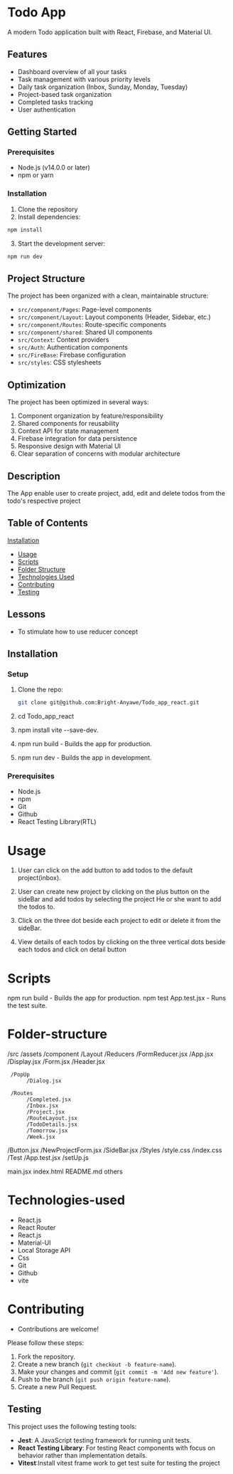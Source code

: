 # Todo App

A modern Todo application built with React, Firebase, and Material UI.

## Features

- Dashboard overview of all your tasks
- Task management with various priority levels
- Daily task organization (Inbox, Sunday, Monday, Tuesday)
- Project-based task organization
- Completed tasks tracking
- User authentication

## Getting Started

### Prerequisites

- Node.js (v14.0.0 or later)
- npm or yarn

### Installation

1. Clone the repository
2. Install dependencies:

```bash
npm install
```

3. Start the development server:

```bash
npm run dev
```

## Project Structure

The project has been organized with a clean, maintainable structure:

- `src/component/Pages`: Page-level components
- `src/component/Layout`: Layout components (Header, Sidebar, etc.)
- `src/component/Routes`: Route-specific components
- `src/component/shared`: Shared UI components
- `src/Context`: Context providers
- `src/Auth`: Authentication components
- `src/FireBase`: Firebase configuration
- `src/styles`: CSS stylesheets

## Optimization

The project has been optimized in several ways:

1. Component organization by feature/responsibility
2. Shared components for reusability
3. Context API for state management
4. Firebase integration for data persistence
5. Responsive design with Material UI
6. Clear separation of concerns with modular architecture

## Description 
The App enable user to create project, add, edit and delete todos from the todo's respective project
## Table of Contents
[Installation](#installation)
- [Usage](#usage)
- [Scripts](#scripts)
- [Folder Structure](#folder-structure)
- [Technologies Used](#technologies-used)
- [Contributing](#contributing)
- [Testing](#testing)

## Lessons
- To stimulate how to use reducer concept

   
 ## Installation


### Setup
1. Clone the repo:
   ```bash
   git clone git@github.com:Bright-Anyawe/Todo_app_react.git

2. cd Todo_app_react

3. npm install vite --save-dev.

4. npm run build - Builds the app for production.

5. npm run dev - Builds the app in development.


### Prerequisites
- Node.js
- npm
- Git
- Github
- React Testing Library(RTL)

# Usage
1. User can click on the add button to add todos to the default project(inbox).

2. User can create new project by clicking on the plus button on the sideBar and add todos by selecting the project He or she want to add the todos to.

3. Click on the three dot beside each project to edit or delete it from the sideBar.

4. View details of each todos by clicking on the three vertical dots beside each todos and click on detail button 

# Scripts
npm run build - Builds the app for production.
npm test App.test.jsx - Runs the test suite.


# Folder-structure
/src
  /assets
  /component
     /Layout
        /Reducers
          /FormReducer.jsx
        /App.jsx
        /Display.jsx
        /Form.jsx
        /Header.jsx


     /PopUp
          /Dialog.jsx

     /Routes
          /Completed.jsx
          /Inbox.jsx
          /Project.jsx
          /RouteLayout.jsx
          /TodoDetails.jsx
          /Tomorrow.jsx
          /Week.jsx
  /Button.jsx
  /NewProjectForm.jsx
  /SideBar.jsx
/Styles
  /style.css
  /index.css
/Test
   /App.test.jsx
   /setUp.js

  main.jsx
  index.html
  README.md
  others

# Technologies-used
- React.js
- React Router
- React.js
- Material-UI
- Local Storage API
- Css
- Git
- Github
- vite


# Contributing
- Contributions are welcome! 

Please follow these steps:

1. Fork the repository.
2. Create a new branch (`git checkout -b feature-name`).
3. Make your changes and commit (`git commit -m 'Add new feature'`).
4. Push to the branch (`git push origin feature-name`).
5. Create a new Pull Request.

## Testing
This project uses the following testing tools:
- **Jest**: A JavaScript testing framework for running unit tests.
- **React Testing Library**: For testing React components with focus on behavior rather than implementation details.
-  **Vitest**:Install vitest frame work to get test suite for testing the project



